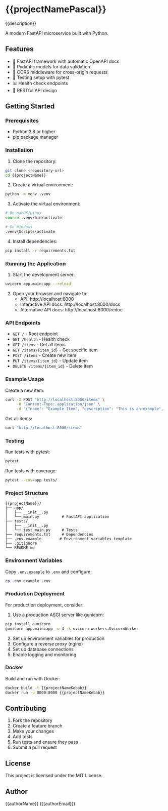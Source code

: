 # {{projectNamePascal}}

{{description}}

A modern FastAPI microservice built with Python.

## Features

- 🚀 FastAPI framework with automatic OpenAPI docs
- 📝 Pydantic models for data validation
- 🔄 CORS middleware for cross-origin requests
- 🧪 Testing setup with pytest
- 📊 Health check endpoints
- 🔗 RESTful API design

## Getting Started

### Prerequisites

- Python 3.8 or higher
- pip package manager

### Installation

1. Clone the repository:
```bash
git clone <repository-url>
cd {{projectName}}
```

2. Create a virtual environment:
```bash
python -m venv .venv
```

3. Activate the virtual environment:
```bash
# On macOS/Linux
source .venv/bin/activate

# On Windows
.venv\Scripts\activate
```

4. Install dependencies:
```bash
pip install -r requirements.txt
```

### Running the Application

1. Start the development server:
```bash
uvicorn app.main:app --reload
```

2. Open your browser and navigate to:
   - API: http://localhost:8000
   - Interactive API docs: http://localhost:8000/docs
   - Alternative API docs: http://localhost:8000/redoc

### API Endpoints

- `GET /` - Root endpoint
- `GET /health` - Health check
- `GET /items` - Get all items
- `GET /items/{item_id}` - Get specific item
- `POST /items` - Create new item
- `PUT /items/{item_id}` - Update item
- `DELETE /items/{item_id}` - Delete item

### Example Usage

Create a new item:
```bash
curl -X POST "http://localhost:8000/items" \
     -H "Content-Type: application/json" \
     -d '{"name": "Example Item", "description": "This is an example", "price": 29.99}'
```

Get all items:
```bash
curl "http://localhost:8000/items"
```

### Testing

Run tests with pytest:
```bash
pytest
```

Run tests with coverage:
```bash
pytest --cov=app tests/
```

### Project Structure

```
{{projectName}}/
├── app/
│   ├── __init__.py
│   └── main.py          # FastAPI application
├── tests/
│   ├── __init__.py
│   └── test_main.py     # Tests
├── requirements.txt     # Dependencies
├── .env.example        # Environment variables template
├── .gitignore
└── README.md
```

### Environment Variables

Copy `.env.example` to `.env` and configure:

```bash
cp .env.example .env
```

### Production Deployment

For production deployment, consider:

1. Use a production ASGI server like gunicorn:
```bash
pip install gunicorn
gunicorn app.main:app -w 4 -k uvicorn.workers.UvicornWorker
```

2. Set up environment variables for production
3. Configure a reverse proxy (nginx)
4. Set up database connections
5. Enable logging and monitoring

### Docker

Build and run with Docker:

```bash
docker build -t {{projectNameKebab}} .
docker run -p 8000:8000 {{projectNameKebab}}
```

## Contributing

1. Fork the repository
2. Create a feature branch
3. Make your changes
4. Add tests
5. Run tests and ensure they pass
6. Submit a pull request

## License

This project is licensed under the MIT License.

## Author

{{authorName}} ({{authorEmail}})
